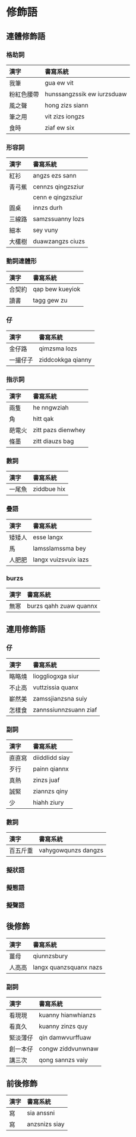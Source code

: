 # 修飾語

## 連體修飾語

### 格助詞

| 漢字 | 書寫系統 |
| :--- | :--- |
| 我筆 | gua ew vit |
| 粉紅色腰帶 | hunssangzssik ew iurzsduaw |
| 風之聲 | hong zizs siann |
| 筆之用 | vit zizs iongzs |
| 食時 | ziaf ew six |

### 形容詞

| 漢字 | 書寫系統 |
| :--- | :--- |
| 紅衫 | angzs ezs sann |
| 青弓蕉 | cennzs qingzsziur |
| | cenn e qingzsziur |
| 圓桌 | innzs durh |
| 三線路 | samzssuanny lozs |
| 細本 | sey vuny |
| 大欉樹 | duawzangzs ciuzs |

### 動詞連體形

| 漢字 | 書寫系統 |
| :--- | :--- |
| 合契約 | qap bew kueyiok |
| 讀書 | tagg gew zu |

### 仔

| 漢字 | 書寫系統 |
| :--- | :--- |
| 金仔路 | qimzsma lozs |
| 一撮仔子 | ziddcokkga qianny |

### 指示詞

| 漢字 | 書寫系統 |
| :--- | :--- |
| 兩隻 | he nngwziah |
| 角 | hitt qak |
| 葩電火 | zitt pazs dienwhey |
| 條墨 | zitt diauzs bag |

### 數詞

| 漢字 | 書寫系統 |
| :--- | :--- |
| 一尾魚 | ziddbue hix |

### 疊語

| 漢字 | 書寫系統 |
| :--- | :--- |
| 矮矮人 | esse langx |
| 馬 | lamsslamssma bey |
| 人肥肥 | langx vuizsvuix iazs |

### burzs

| 漢字 | 書寫系統 |
| :--- | :--- |
| 無寒 | burzs qahh zuaw quannx |

## 連用修飾語

### 仔

| 漢字 | 書寫系統 |
| :--- | :--- |
| 略略燒 | lioggliogxga siur |
| 不止高 | vuttzissia quanx |
| 嶄然美 | zamssjianzsna suiy |
| 怎樣食 | zannssiunnzsuann ziaf |

### 副詞

| 漢字 | 書寫系統 |
| :--- | :--- |
| 直直寫 | diiddlidd siay |
| 歹行 | painn qiannx |
| 真熱 | zinzs juaf |
| 誠緊 | ziannzs qiny |
| 少 | hiahh ziury |

### 數詞

| 漢字 | 書寫系統 |
| :--- | :--- |
| 百五斤重 | vahygowqunzs dangzs |

### 擬狀語

### 擬態語

### 擬聲語

## 後修飾

| 漢字 | 書寫系統 |
| :--- | :--- |
| 薑母 | qiunnzsbury |
| 人高高 | langx quanzsquanx nazs|

### 副詞

| 漢字 | 書寫系統 |
| :--- | :--- |
| 看現現 | kuanny hianwhianzs |
| 看真久 | kuanny zinzs quy |
| 緊淡薄仔 | qin damwvurffuaw |
| 創一本仔 | congw ziddvunwnaw|
| 講三次 | qong sannzs vaiy |

## 前後修飾

| 漢字 | 書寫系統 |
| :--- | :--- |
| 寫 | sia anssni |
| 寫 | anzsnizs siay |
